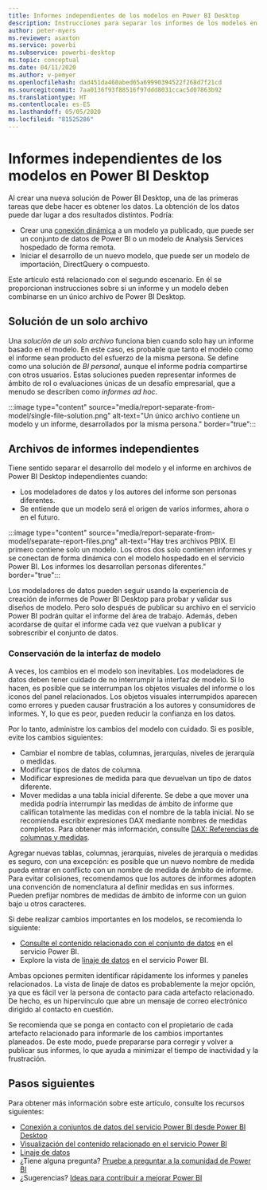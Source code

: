 ```yaml
---
title: Informes independientes de los modelos en Power BI Desktop
description: Instrucciones para separar los informes de los modelos en Power BI Desktop.
author: peter-myers
ms.reviewer: asaxton
ms.service: powerbi
ms.subservice: powerbi-desktop
ms.topic: conceptual
ms.date: 04/11/2020
ms.author: v-pemyer
ms.openlocfilehash: dad451da460abed65a69990394522f268d7f21cd
ms.sourcegitcommit: 7aa0136f93f88516f97ddd8031ccac5d07863b92
ms.translationtype: HT
ms.contentlocale: es-ES
ms.lasthandoff: 05/05/2020
ms.locfileid: "81525286"
---
```

# <a name="separate-reports-from-models-in-power-bi-desktop"></a>Informes independientes de los modelos en Power BI Desktop

Al crear una nueva solución de Power BI Desktop, una de las primeras tareas que debe hacer es obtener los datos. La obtención de los datos puede dar lugar a dos resultados distintos. Podría:

- Crear una [conexión dinámica](../desktop-report-lifecycle-datasets.md) a un modelo ya publicado, que puede ser un conjunto de datos de Power BI o un modelo de Analysis Services hospedado de forma remota.
- Iniciar el desarrollo de un nuevo modelo, que puede ser un modelo de importación, DirectQuery o compuesto.

Este artículo está relacionado con el segundo escenario. En él se proporcionan instrucciones sobre si un informe y un modelo deben combinarse en un único archivo de Power BI Desktop.

## <a name="single-file-solution"></a>Solución de un solo archivo

Una _solución de un solo archivo_ funciona bien cuando solo hay un informe basado en el modelo. En este caso, es probable que tanto el modelo como el informe sean producto del esfuerzo de la misma persona. Se define como una solución de _BI personal_, aunque el informe podría compartirse con otros usuarios. Estas soluciones pueden representar informes de ámbito de rol o evaluaciones únicas de un desafío empresarial, que a menudo se describen como _informes ad hoc_.

:::image type="content" source="media/report-separate-from-model/single-file-solution.png" alt-text="Un único archivo contiene un modelo y un informe, desarrollados por la misma persona." border="true":::

## <a name="separate-report-files"></a>Archivos de informes independientes

Tiene sentido separar el desarrollo del modelo y el informe en archivos de Power BI Desktop independientes cuando:

- Los modeladores de datos y los autores del informe son personas diferentes.
- Se entiende que un modelo será el origen de varios informes, ahora o en el futuro.

:::image type="content" source="media/report-separate-from-model/separate-report-files.png" alt-text="Hay tres archivos PBIX. El primero contiene solo un modelo. Los otros dos solo contienen informes y se conectan de forma dinámica con el modelo hospedado en el servicio Power BI. Los informes los desarrollan personas diferentes." border="true":::

Los modeladores de datos pueden seguir usando la experiencia de creación de informes de Power BI Desktop para probar y validar sus diseños de modelo. Pero solo después de publicar su archivo en el servicio Power BI podrán quitar el informe del área de trabajo. Además, deben acordarse de quitar el informe cada vez que vuelvan a publicar y sobrescribir el conjunto de datos.

### <a name="preserve-the-model-interface"></a>Conservación de la interfaz de modelo

A veces, los cambios en el modelo son inevitables. Los modeladores de datos deben tener cuidado de no interrumpir la interfaz de modelo. Si lo hacen, es posible que se interrumpan los objetos visuales del informe o los iconos del panel relacionados. Los objetos visuales interrumpidos aparecen como errores y pueden causar frustración a los autores y consumidores de informes. Y, lo que es peor, pueden reducir la confianza en los datos.

Por lo tanto, administre los cambios del modelo con cuidado. Si es posible, evite los cambios siguientes:

- Cambiar el nombre de tablas, columnas, jerarquías, niveles de jerarquía o medidas.
- Modificar tipos de datos de columna.
- Modificar expresiones de medida para que devuelvan un tipo de datos diferente.
- Mover medidas a una tabla inicial diferente. Se debe a que mover una medida podría interrumpir las medidas de ámbito de informe que califican totalmente las medidas con el nombre de la tabla inicial. No se recomienda escribir expresiones DAX mediante nombres de medidas completos. Para obtener más información, consulte [DAX: Referencias de columnas y medidas](dax-column-measure-references.md).

Agregar nuevas tablas, columnas, jerarquías, niveles de jerarquía o medidas es seguro, con una excepción: es posible que un nuevo nombre de medida pueda entrar en conflicto con un nombre de medida de ámbito de informe. Para evitar colisiones, recomendamos que los autores de informes adopten una convención de nomenclatura al definir medidas en sus informes. Pueden prefijar nombres de medidas de ámbito de informe con un guion bajo u otros caracteres.

Si debe realizar cambios importantes en los modelos, se recomienda lo siguiente:

- [Consulte el contenido relacionado con el conjunto de datos](../consumer/end-user-related.md#view-related-content-for-a-dataset) en el servicio Power BI.
- Explore la vista de [linaje de datos](../collaborate-share/service-data-lineage.md) en el servicio Power BI.

Ambas opciones permiten identificar rápidamente los informes y paneles relacionados. La vista de linaje de datos es probablemente la mejor opción, ya que es fácil ver la persona de contacto para cada artefacto relacionado. De hecho, es un hipervínculo que abre un mensaje de correo electrónico dirigido al contacto en cuestión.

Se recomienda que se ponga en contacto con el propietario de cada artefacto relacionado para informarle de los cambios importantes planeados. De este modo, puede prepararse para corregir y volver a publicar sus informes, lo que ayuda a minimizar el tiempo de inactividad y la frustración.

## <a name="next-steps"></a>Pasos siguientes

Para obtener más información sobre este artículo, consulte los recursos siguientes:

- [Conexión a conjuntos de datos del servicio Power BI desde Power BI Desktop](../desktop-report-lifecycle-datasets.md)
- [Visualización del contenido relacionado en el servicio Power BI](../consumer/end-user-related.md)
- [Linaje de datos](../collaborate-share/service-data-lineage.md)
- ¿Tiene alguna pregunta? [Pruebe a preguntar a la comunidad de Power BI](https://community.powerbi.com/)
- ¿Sugerencias? [Ideas para contribuir a mejorar Power BI](https://ideas.powerbi.com/)
